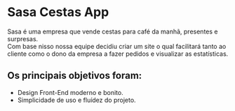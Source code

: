 # Sasa Cestas App
Sasa é uma empresa que vende cestas para café da manhã, presentes e surpresas. <br>
Com base nisso nossa equipe decidiu criar um site o qual facilitará tanto ao cliente como o dono da empresa a fazer pedidos e visualizar as estatísticas.

## Os principais objetivos foram:
<ul>
  <li>Design Front-End moderno e bonito.</li>
  <li>Simplicidade de uso e fluídez do projeto.</li>
</ul>

<br>
